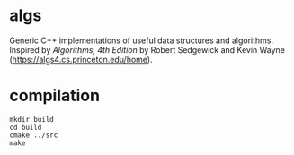 # algs
Generic C++ implementations of useful data structures and algorithms.
Inspired by *Algorithms, 4th Edition* by Robert Sedgewick and Kevin Wayne
(https://algs4.cs.princeton.edu/home).

# compilation
    mkdir build
    cd build
    cmake ../src
    make
